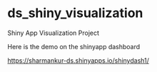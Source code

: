 # ds_shiny_visualization
Shiny App Visualization Project

Here is the demo on the shinyapp dashboard

https://sharmankur-ds.shinyapps.io/shinydash1/


